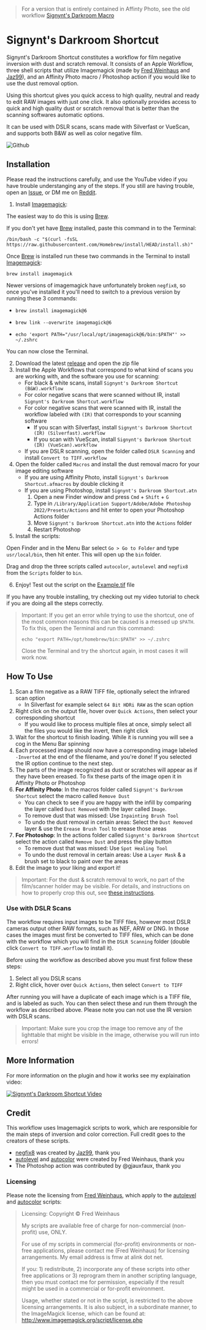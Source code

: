 > For a version that is entirely contained in Affinty Photo, see the old workflow [Signynt's Darkroom Macro](https://github.com/Signynt/signynts-darkroom-macro)

# Signynt's Darkroom Shortcut
Signynt's Darkroom Shortcut constitutes a workflow for film negative inversion with dust and scratch removal. 
It consists of an Apple Workflow, three shell scripts that utilize Imagemagick (made by [Fred Weinhaus](http://www.fmwconcepts.com/imagemagick/index.php) and [Jaz99](https://www.flickr.com/people/jaz99)), and an Affinity Photo macro / Photoshop action if you would like to use the dust removal option.

Using this shortcut gives you quick access to high quality, neutral and ready to edit RAW images with just one click. It also optionally provides access to quick and high quality dust or scratch removal that is better than the scanning softwares automatic options.

It can be used with DSLR scans, scans made with Silverfast or VueScan, and supports both B&W as well as color negative film.

![Github](https://user-images.githubusercontent.com/67801159/146692420-04df4cdc-dab6-494f-b414-cc3563ee55f1.png)

## Installation
Please read the instructions carefully, and use the YouTube video if you have trouble understanging any of the steps. If you still are having trouble, open an [Issue](https://github.com/Signynt/signynts-darkroom-shortcut/issues/new/choose), or DM me on [Reddit](https://www.reddit.com/user/Signynt).

1. Install [Imagemagick](https://imagemagick.org):

The easiest way to do this is using [Brew](https://brew.sh).

If you don't yet have [Brew](https://brew.sh) installed, paste this command in to the Terminal:
```
/bin/bash -c "$(curl -fsSL https://raw.githubusercontent.com/Homebrew/install/HEAD/install.sh)"
```

Once [Brew](https://brew.sh) is installed run these two commands in the Terminal to install [Imagemagick](https://imagemagick.org):
	
```
brew install imagemagick
```

Newer versions of imagemagick have unfortunately broken `negfix8`, so once you've installed it you'll need to switch to a previous version by running these 3 commands:

- `brew install imagemagick@6`

- `brew link --overwrite imagemagick@6`

- `echo 'export PATH="/usr/local/opt/imagemagick@6/bin:$PATH"' >> ~/.zshrc`

You can now close the Terminal.

2. Download the latest [release](https://github.com/Signynt/signynts-darkroom-shortcut/archive/refs/tags/v1.6.zip) and open the zip file
3. Install the Apple Workflows that correspond to what kind of scans you are working with, and the software you use for scanning:
	- For black & white scans, install `Signynt's Darkroom Shortcut (B&W).workflow`
	- For color negative scans that were scanned without IR, install `Signynt's Darkroom Shortcut.workflow`
	- For color negative scans that were scanned with IR, install the workflow labeled with `(IR)` that corresponds to your scanning software
		- If you scan with Silverfast, install `Signynt's Darkroom Shortcut (IR) (Silverfast).workflow`
		- If you scan with VueScan, install `Signynt's Darkroom Shortcut (IR) (VueScan).workflow`
	- If you are DSLR scanning, open the folder called `DSLR Scanning` and install `Convert to TIFF.workflow`
4. Open the folder called `Macros` and install the dust removal macro for your image editing software
	- If you are using Affinity Photo, install `Signynt's Darkroom Shortcut.afmacros` by double clicking it
	- If you are using Photoshop, install `Signynt's Darkroom Shortcut.atn`
		1. Open a new Finder window and press `Cmd` + `Shift` + `G`
		2. Type in `/Library/Application Support/Adobe/Adobe Photoshop 2022/Presets/Actions` and hit enter to open your Photoshop Actions folder
		3. Move `Signynt's Darkroom Shortcut.atn` into the `Actions` folder
		4. Restart Photoshop
6. Install the scripts:

Open Finder and in the Menu Bar select `Go > Go to Folder` and type  `usr/local/bin`, then hit enter. This will open up the `bin` folder. 

Drag and drop the three scripts called `autocolor`, `autolevel` and `negfix8` from the `Scripts` folder to `bin`.

6. Enjoy! Test out the script on the [Example.tif](https://github.com/Signynt/signynts-darkroom-shortcut/releases/download/v1.1/Example.tif) file

If you have any trouble installing, try checking out my video tutorial to check if you are doing all the steps correctly.

> Important: If you get an error while trying to use the shortcut, one of the most common reasons this can be caused is a messed up `$PATH`. To fix this, open the Terminal and run this command: 
>```
>echo "export PATH=/opt/homebrew/bin:$PATH" >> ~/.zshrc
>```
> Close the Terminal and try the shortcut again, in most cases it will work now.

## How To Use
1. Scan a film negative as a RAW TIFF file, optionally select the infrared scan option
	- In Silverfast for example select `64 Bit HDRi RAW` as the scan option
2. Right click on the output file, hover over `Quick Actions`, then select your corresponding shortcut 
	- If you would like to process multiple files at once, simply select all the files you would like the invert, then right click
3. Wait for the shortcut to finish loading. While it is running you will see a cog in the Menu Bar spinning
4. Each processed image should now have a corresponding image labeled `-Inverted` at the end of the filename, and you're done! If you selected the IR option continue to the next step.
5. The parts of the image recognized as dust or scratches will appear as if they have been ereased. To fix these parts of the image open it in Affinity Photo or Photoshop
6. **For Affinity Photo**: In the macros folder called `Signynt's Darkroom Shortcut` select the macro called `Remove Dust`
	- You can check to see if you are happy with the infill by comparing the layer called `Dust Removed` with the layer called `Image`. 
	- To remove dust that was missed: Use `Inpainting Brush Tool`
	- To undo the dust removal in certain areas: Select the `Dust Removed` layer & use the `Erease Brush Tool` to erease those areas
6. **For Photoshop**: In the actions folder called `Signynt's Darkroom Shortcut` select the action called `Remove Dust` and press the play button
	- To remove dust that was missed: Use `Spot Healing Tool`
	- To undo the dust removal in certain areas: Use a `Layer Mask` & a brush set to black to paint over the areas
7. Edit the image to your liking and export it!

> Important: For the dust & scratch removal to work, no part of the film/scanner holder may be visible. For details, and instructions on how to properly crop this out, see [these instructions](https://github.com/Signynt/signynts-darkroom-shortcut/blob/f190a67ecfc8ff810f80ceacfb01857256e762ee/CROPPING.md).

### Use with DSLR Scans

The workflow requires input images to be TIFF files, however most DSLR cameras output other RAW formats, such as NEF, ARW or DNG. 
In those cases the images must first be converted to TIFF files, which can be done with the workflow which you will find in the `DSLR Scanning` folder (double click `Convert to TIFF.worflow` to install it). 

Before using the workflow as described above you must first follow these steps:

1. Select all you DSLR scans
2. Right click, hover over `Quick Actions`, then select `Convert to TIFF`

After running you will have a duplicate of each image which is a TIFF file, and is labeled as such. You can then select these and run them through the workflow as described above. Please note you can not use the IR version with DSLR scans.

> Important: Make sure you crop the image too remove any of the lighttable that might be visible in the image, otherwise you will run into errors!

## More Information

For more information on the plugin and how it works see my explaination video:

[![Signynt's Darkroom Shortcut Video](https://res.cloudinary.com/marcomontalbano/image/upload/v1639958293/video_to_markdown/images/youtube--Sv1BnDUgRBM-c05b58ac6eb4c4700831b2b3070cd403.jpg)](https://youtu.be/Sv1BnDUgRBM "Signynt's Darkroom Shortcut Video")

## Credit
This workflow uses Imagemagick scripts to work, which are responsible for the main steps of inversion and color correction. Full credit goes to the creators of these scripts.
- [negfix8](https://sites.google.com/site/negfix/howto) was created by [Jaz99](https://www.flickr.com/people/jaz99), thank you
- [autolevel](http://www.fmwconcepts.com/imagemagick/autolevel/index.php) and [autocolor](http://www.fmwconcepts.com/imagemagick/autocolor/index.php) were created by Fred Weinhaus, thank you 
- The Photoshop action was contributed by @gjauxfaux, thank you

### Licensing

Please note the licensing from [Fred Weinhaus](http://www.fmwconcepts.com/imagemagick/index.php), which apply to the [autolevel](http://www.fmwconcepts.com/imagemagick/autolevel/index.php) and [autocolor](http://www.fmwconcepts.com/imagemagick/autocolor/index.php) scripts:

> Licensing:
> Copyright © Fred Weinhaus
>
> My scripts are available free of charge for non-commercial (non-profit) use, ONLY.
> 
> For use of my scripts in commercial (for-profit) environments or non-free applications, please contact me (Fred Weinhaus) for licensing arrangements. My email address is fmw at alink dot net.
> 
> If you: 1) redistribute, 2) incorporate any of these scripts into other free applications or 3) reprogram them in another scripting language, then you must contact me for permission, especially if the result might be used in a commercial or for-profit environment.
>
> Usage, whether stated or not in the script, is restricted to the above licensing arrangements. It is also subject, in a subordinate manner, to the ImageMagick license, which can be found at: http://www.imagemagick.org/script/license.php
